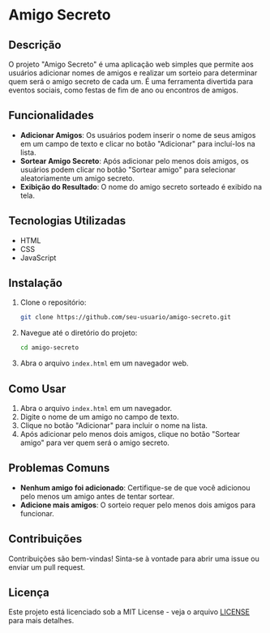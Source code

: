 # Amigo Secreto

## Descrição
O projeto "Amigo Secreto" é uma aplicação web simples que permite aos usuários adicionar nomes de amigos e realizar um sorteio para determinar quem será o amigo secreto de cada um. É uma ferramenta divertida para eventos sociais, como festas de fim de ano ou encontros de amigos.

## Funcionalidades
- **Adicionar Amigos**: Os usuários podem inserir o nome de seus amigos em um campo de texto e clicar no botão "Adicionar" para incluí-los na lista.
- **Sortear Amigo Secreto**: Após adicionar pelo menos dois amigos, os usuários podem clicar no botão "Sortear amigo" para selecionar aleatoriamente um amigo secreto.
- **Exibição do Resultado**: O nome do amigo secreto sorteado é exibido na tela.

## Tecnologias Utilizadas
- HTML
- CSS
- JavaScript

## Instalação
1. Clone o repositório:
   ```bash
   git clone https://github.com/seu-usuario/amigo-secreto.git
   ```
2. Navegue até o diretório do projeto:
   ```bash
   cd amigo-secreto
   ```
3. Abra o arquivo `index.html` em um navegador web.

## Como Usar
1. Abra o arquivo `index.html` em um navegador.
2. Digite o nome de um amigo no campo de texto.
3. Clique no botão "Adicionar" para incluir o nome na lista.
4. Após adicionar pelo menos dois amigos, clique no botão "Sortear amigo" para ver quem será o amigo secreto.

## Problemas Comuns
- **Nenhum amigo foi adicionado**: Certifique-se de que você adicionou pelo menos um amigo antes de tentar sortear.
- **Adicione mais amigos**: O sorteio requer pelo menos dois amigos para funcionar.

## Contribuições
Contribuições são bem-vindas! Sinta-se à vontade para abrir uma issue ou enviar um pull request.

## Licença
Este projeto está licenciado sob a MIT License - veja o arquivo [LICENSE](LICENSE) para mais detalhes.
